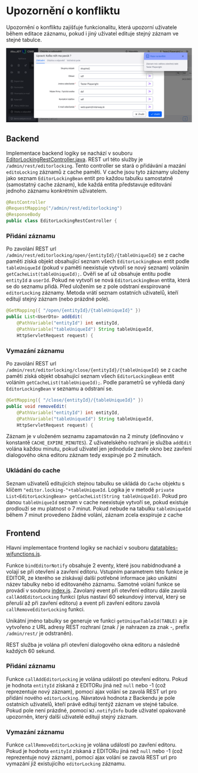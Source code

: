 # Upozornění o konfliktu

Upozornění o konfliktu zajišťuje funkcionalitu, která upozorní uživatele během editace záznamu, pokud i jiný uživatel edituje stejný záznam ve stejné tabulce.

![](editor-locking.png)

## Backend

Implementace backend logiky se nachází v souboru [EditorLockingRestController.java](../../../src/main/java/sk/iway/iwcm/system/datatable/editorlocking/EditorLockingRestController.java). REST url této služby je `/admin/rest/editorlocking`. Tento controller se stará o přidávání a mazání `editoLocking` záznamů z cache paměti. V cache jsou tyto záznamy uloženy jako seznam `EditorLockingBean` entit pro každou tabulku samostatně (samostatný cache záznam), kde každá entita představuje editování jednoho záznamu konkrétním uživatelem.

```java
@RestController
@RequestMapping("/admin/rest/editorlocking")
@ResponseBody
public class EditorLockingRestController {
```

### Přidání záznamu

Po zavolání REST url `/admin/rest/editorlocking/open/{entityId}/{tableUniqueId}` se z cache paměti získá objekt obsahující seznam všech `EditorLockingBean` entit podle `tableUniqueId` (pokud v paměti neexistuje vytvoří se nový seznam) voláním `getCacheList(tableUniqueId);`. Ověří se ať už obsahuje entitu podle `entityId` a `userId`. Pokud ne vytvoří se nová `EditorLockingBean` entita, která se do seznamu přidá. Před uložením se z pole odstraní exspirované `editorLocking` záznamy. Metoda vrátí seznam ostatních uživatelů, kteří editují stejný záznam (nebo prázdné pole).

```java
@GetMapping({ "/open/{entityId}/{tableUniqueId}" })
public List<UserDto> addEdit(
    @PathVariable("entityId") int entityId,
    @PathVariable("tableUniqueId") String tableUniqueId,
    HttpServletRequest request) {
```

### Vymazání záznamu

Po zavolání REST url `/admin/rest/editorlocking/close/{entityId}/{tableUniqueId}` se z cache paměti získá objekt obsahující seznam všech `EditorLockingBean` entit voláním `getCacheList(tableUniqueId);`. Podle parametrů se vyhledá daný `EditorLockingBean` v seznamu a odstraní se.

```java
@GetMapping({ "/close/{entityId}/{tableUniqueId}" })
public void removeEdit(
    @PathVariable("entityId") int entityId,
    @PathVariable("tableUniqueId") String tableUniqueId,
    HttpServletRequest request) {
```

Záznam je v uloženém seznamu zapamatován na 2 minuty (definováno v konstantě `CACHE_EXPIRE_MINUTES`). Z uživatelského rozhraní je služba `addEdit` volána každou minutu, pokud uživatel jen jednoduše zavře okno bez zavření dialogového okna editoru záznam tedy exspiruje po 2 minutách.

### Ukládání do cache

Seznam uživatelů editujících stejnou tabulku se ukládá do `Cache` objektu s klíčem `"editor.locking-"+tableUniqueId`. Logika je v metodě `private List<EditorLockingBean> getCacheList(String tableUniqueId)`. Pokud pro danou `tableUniqueId` seznam v cache neexistuje vytvoří se, pokud existuje prodlouží se mu platnost o 7 minut. Pokud nebude na tabulku `tableUniqueId` během 7 minut provedeno žádné volání, záznam zcela exspiruje z cache

## Frontend

Hlavní implementace frontend logiky se nachází v souboru [datatables-wjfunctions.js](../../../src/main/webapp/admin/v9/npm_packages/webjetdatatables/datatables-wjfunctions.js).

Funkce `bindEditorNotify` obsahuje 2 eventy, které jsou nabidnodvané a volají se při otevření a zavření editoru. Vstupním parametrem této funkce je EDITOR, ze kterého se získávají další potřebné informace jako unikátní název tabulky nebo id editovaného záznamu. Samotné volání funkce se provádí v souboru [index.js](../../../src/main/webapp/admin/v9/npm_packages/webjetdatatables/index.js). Zavolaný event při otevření editoru dále zavolá `callAddEditorLocking` funkci (plus nastaví 60 sekundový interval, který se přeruší až při zavření editoru) a event při zavření editoru zavolá `callRemoveEditorLocking` funkci.

Unikátní jméno tabulky se generuje ve funkci `getUniqueTableId(TABLE)` a je vytvořeno z URL adresy REST rozhraní (znak / je nahrazen za znak -, prefix `/admin/rest/` je odstraněn).

REST služba je volána při otevření dialogového okna editoru a následně každých 60 sekund.

### Přidání záznamu

Funkce `callAddEditorLocking` je volána událostí po otevření editoru. Pokud je hodnota `entityId` získaná z EDITORu jiná než `null` nebo -1 (což reprezentuje nový záznam), pomocí ajax volání se zavolá REST url pro přidání nového `editorLocking`. Návratová hodnota z Backendu je pole ostatních uživatelů, kteří právě editují tentýž záznam ve stejné tabulce. Pokud pole není prázdné, pomocí `WJ.notifyInfo` bude uživatel opakovaně upozorněn, který další uživatelé editují stejný záznam.

### Vymazání záznamu

Funkce `callRemoveEditorLocking` je volána událostí po zavření editoru. Pokud je hodnota `entityId` získaná z EDITORu jiná než `null` nebo -1 (což reprezentuje nový záznam), pomocí ajax volání se zavolá REST url pro vymazání již existujícího `editorLocking` záznamu.
